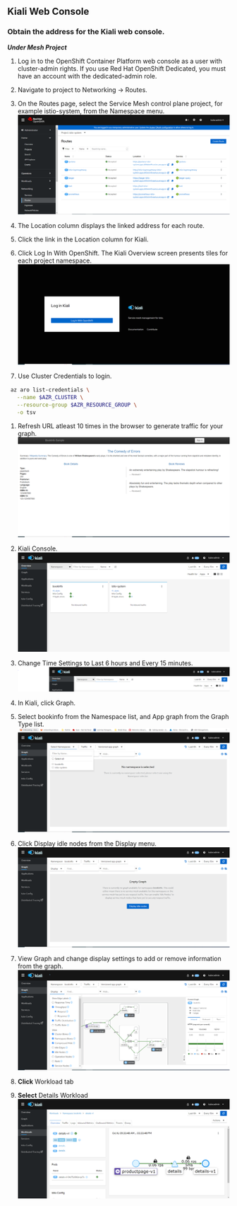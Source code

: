 ## Kiali Web Console
### Obtain the address for the Kiali web console.
***Under Mesh Project***

1. Log in to the OpenShift Container Platform web console as a user with cluster-admin rights. If you use Red Hat OpenShift Dedicated, you must have an account with the dedicated-admin role.

1. Navigate to project to Networking → Routes.

1. On the Routes page, select the Service Mesh control plane project, for example istio-system, from the Namespace menu.
![Project Network Route](../assets/images/click-network-under-project-view-kiali-route.PNG)

1. The Location column displays the linked address for each route.

1. Click the link in the Location column for Kiali.

1. Click Log In With OpenShift. The Kiali Overview screen presents tiles for each project namespace.
![Kiali Login](../assets/images/kiali-login-with-cluster-credentials.PNG)

1. Use Cluster Credentials to login.
```bash
 az aro list-credentials \
   --name $AZR_CLUSTER \
   --resource-group $AZR_RESOURCE_GROUP \
   -o tsv
```
1. Refresh URL atleast 10 times in the browser to generate traffic for your graph.
![URL](../assets/images/product-page.PNG)

1. Kiali Console.
![Kiali Console](../assets/images/verify-overiview-bookinfoapp.PNG)

1. Change Time Settings to Last 6 hours and Every 15 minutes.
![Kiali Console Time Change](../assets/images/time-change.PNG)

1. In Kiali, click Graph.

1. Select bookinfo from the Namespace list, and App graph from the Graph Type list.
![Kiali Console](../assets/images/select-bookinfo-from-kiali-dropdown-graph-tab.PNG)

1. Click Display idle nodes from the Display menu.
![Kiali Console](../assets/images/kiali-click-display-idlenodes-graph-tab.PNG)

1. View Graph  and change display settings to add or remove information from the graph.
![Kiali Console](../assets/images/graph-example.PNG)

1. **Click** Workload tab
1. **Select** Details Workload
![Kiali Console](../assets/images/example-details-workload.PNG)

